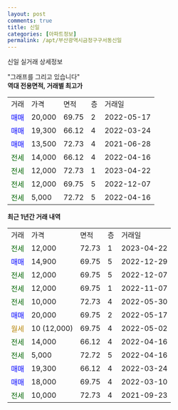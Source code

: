```yaml
---
layout: post
comments: true
title: 신일
categories: [아파트정보]
permalink: /apt/부산광역시금정구구서동신일
---
```


신일 실거래 상세정보

<script type="text/javascript">
  google.charts.load('current', {'packages':['line', 'corechart']});
  google.charts.setOnLoadCallback(drawChart);

  function drawChart() {
    var data = new google.visualization.DataTable();
    data.addColumn('date', '거래일');
    data.addColumn('number', "매매");
    data.addColumn('number', "전세");
    data.addColumn('number', "전매");

    data.addRows([[new Date(Date.parse("2023-04-22")), null, 12000, null], [new Date(Date.parse("2022-12-29")), 14900, null, null], [new Date(Date.parse("2022-12-07")), null, 12000, null], [new Date(Date.parse("2022-11-07")), null, 12000, null], [new Date(Date.parse("2022-05-30")), null, 10000, null], [new Date(Date.parse("2022-05-17")), 20000, null, null], [new Date(Date.parse("2022-05-02")), null, null, null], [new Date(Date.parse("2022-04-16")), null, 14000, null], [new Date(Date.parse("2022-04-16")), null, 5000, null], [new Date(Date.parse("2022-03-24")), 19300, null, null], [new Date(Date.parse("2022-03-10")), 18000, null, null], [new Date(Date.parse("2021-09-23")), null, 10000, null]]);

    var options = {
      hAxis: {
        format: 'yyyy/MM/dd'
      },    
      lineWidth: 0,
      pointsVisible: true,    
      title: '최근 1년간 유형별 실거래가 분포',
      legend: { position: 'bottom' }
    };

    var formatter = new google.visualization.NumberFormat({pattern:'###,###'} );
    formatter.format(data, 1);
    formatter.format(data, 2);
    
    setTimeout(function() {
        var chart = new google.visualization.LineChart(document.getElementById('columnchart_material'));
        chart.draw(data, (options));
        document.getElementById('loading').style.display = 'none';
    }, 200);
  }
</script>


<div id="loading" style="z-index:20; display: block; margin-left: 0px">"그래프를 그리고 있습니다"</div>
<div id="columnchart_material" style="width: 95%; margin-left: 0px; display: block"></div>
<!-- contents start -->
<b>역대 전용면적, 거래별 최고가</b>
<table class="sortable">
    <tr>
      <td>거래</td>
      <td>가격</td>
      <td>면적</td>
      <td>층</td>
      <td>거래일</td>
    </tr>
        <tr>
          <td><a style="color: blue">매매</a></td>
          <td>20,000</td>
          <td>69.75</td>
          <td>2</td>
          <td>2022-05-17</td>
        </tr>            <tr>
          <td><a style="color: blue">매매</a></td>
          <td>19,300</td>
          <td>66.12</td>
          <td>4</td>
          <td>2022-03-24</td>
        </tr>            <tr>
          <td><a style="color: blue">매매</a></td>
          <td>13,500</td>
          <td>72.73</td>
          <td>4</td>
          <td>2021-06-28</td>
        </tr>        
        <tr>
              <td><a style="color: darkgreen">전세</a></td>
              <td>14,000</td>
              <td>66.12</td>
              <td>4</td>
              <td>2022-04-16</td>
            </tr>            <tr>
              <td><a style="color: darkgreen">전세</a></td>
              <td>12,000</td>
              <td>72.73</td>
              <td>1</td>
              <td>2023-04-22</td>
            </tr>            <tr>
              <td><a style="color: darkgreen">전세</a></td>
              <td>12,000</td>
              <td>69.75</td>
              <td>5</td>
              <td>2022-12-07</td>
            </tr>            <tr>
              <td><a style="color: darkgreen">전세</a></td>
              <td>5,000</td>
              <td>72.72</td>
              <td>5</td>
              <td>2022-04-16</td>
            </tr>        
    
</table>

<b>최근 1년간 거래 내역</b>

<table class="sortable">
    <tr>
      <td>거래</td>
      <td>가격</td>
      <td>면적</td>
      <td>층</td>
      <td>거래일</td>
    </tr>
    <tr>
      <td><a style="color: darkgreen">전세</a></td>
      <td>12,000</td>
      <td>72.73</td>
      <td>1</td>
      <td>2023-04-22</td>
    </tr>          <tr>
      <td><a style="color: blue">매매</a></td>
      <td>14,900</td>
      <td>69.75</td>
      <td>5</td>
      <td>2022-12-29</td>
    </tr>          <tr>
      <td><a style="color: darkgreen">전세</a></td>
      <td>12,000</td>
      <td>69.75</td>
      <td>5</td>
      <td>2022-12-07</td>
    </tr>          <tr>
      <td><a style="color: darkgreen">전세</a></td>
      <td>12,000</td>
      <td>69.75</td>
      <td>1</td>
      <td>2022-11-07</td>
    </tr>          <tr>
      <td><a style="color: darkgreen">전세</a></td>
      <td>10,000</td>
      <td>72.73</td>
      <td>4</td>
      <td>2022-05-30</td>
    </tr>          <tr>
      <td><a style="color: blue">매매</a></td>
      <td>20,000</td>
      <td>69.75</td>
      <td>2</td>
      <td>2022-05-17</td>
    </tr>          <tr>
      <td><a style="color: darkgoldenrod">월세</a></td>
      <td>10 (12,000)</td>
      <td>69.75</td>
      <td>4</td>
      <td>2022-05-02</td>
    </tr>          <tr>
      <td><a style="color: darkgreen">전세</a></td>
      <td>14,000</td>
      <td>66.12</td>
      <td>4</td>
      <td>2022-04-16</td>
    </tr>          <tr>
      <td><a style="color: darkgreen">전세</a></td>
      <td>5,000</td>
      <td>72.72</td>
      <td>5</td>
      <td>2022-04-16</td>
    </tr>          <tr>
      <td><a style="color: blue">매매</a></td>
      <td>19,300</td>
      <td>66.12</td>
      <td>4</td>
      <td>2022-03-24</td>
    </tr>          <tr>
      <td><a style="color: blue">매매</a></td>
      <td>18,000</td>
      <td>69.75</td>
      <td>4</td>
      <td>2022-03-10</td>
    </tr>          <tr>
      <td><a style="color: darkgreen">전세</a></td>
      <td>10,000</td>
      <td>72.73</td>
      <td>4</td>
      <td>2021-09-23</td>
    </tr>      </table>
<!-- contents end -->    

